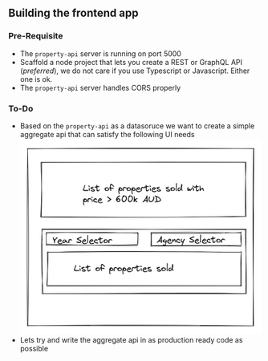 ## Building the frontend app

### Pre-Requisite
- The `property-api` server is running on port 5000
- Scaffold a node project that lets you create a REST or GraphQL API (_preferred_), we do not care if you use Typescript or Javascript. Either one is ok.
- The `property-api` server handles CORS properly

### To-Do

- Based on the `property-api` as a datasoruce we want to create a simple aggregate api that can satisfy the following UI needs ![mockup](frontend-mockup.png)
- Lets try and write the aggregate api in as production ready code as possible